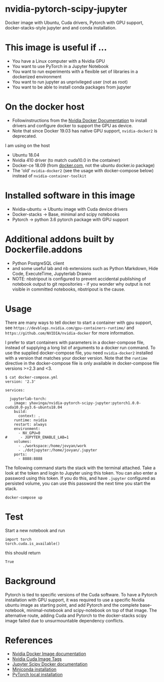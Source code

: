 # nvidia-pytorch-scipy-jupyter

Docker image with Ubuntu, Cuda drivers, Pytorch with GPU support, docker-stacks-style
jupyter and and conda installation.

# This image is useful if ...

* You have a Linux computer with a Nvidia GPU
* You want to use PyTorch in a Jupyter Notebook
* You want to run experiments with a flexible set of libraries in a
  dockerized environment
* You want to run jupyter as unprivileged user (not as root)
* You want to be able to install conda packages from jupyter

# On the docker host

* Followinstructions from the [Nvidia Docker Documentation](https://github.com/NVIDIA/nvidia-docker/wiki/Installation-(version-2.0))
  to install drivers and configure docker to support the GPU as device.
* Note that since Docker 19.03 has native GPU support, `nvidia-docker2` is deprecated.

I am using on the host

* Ubuntu 18.04
* Nvidia 410 driver (to match cuda10.0 in the container)
* Docker-ce 18.09 (from [docker.com](https://docs.docker.com/install/linux/docker-ce/ubuntu/), not the ubuntu docker.io package)
* The 'old' `nvidia-docker2` (see the usage with docker-compose below) instead of `nvidia-container-toolkit`

# Installed software in this image

* Nvidia-ubuntu -> Ubuntu image with Cuda device drivers
* Docker-stacks -> Base, minimal and scipy notebooks
* Pytorch -> python 3.6 pytorch package with GPU support

# Additional addons built by Dockerfile.addons

* Python PostgreSQL client
* and some useful lab and nb extensions such as Python Markdown, Hide Code,
  ExecuteTime, Jupyterlab Drawio
* NOTE: nbstripout is configured to prevent accidental publishing of notebook output
  to git repositories - if you wonder why output is not visible in committed notebooks,
  nbstripout is the cause. 

# Usage

There are many ways to tell docker to start a container with gpu support,
see `https://devblogs.nvidia.com/gpu-containers-runtime/` and `https://github.com/NVIDIA/nvidia-docker`
for more information.

I prefer to start containers with parameters in a docker-compose file, instead of supplying a
long list of arguments to a docker run command.
To use the supplied docker-compose file, you need `nvidia-docker2` installed with a version that
matches your docker version. Note that the `runtime` directive in the docker-compose file is
only available in docker-compose file versions >=2.3 and &lt;3.

    $ cat docker-compose.yml
    version: '2.3'
    
    services:
    
      jupyterlab-torch:
        image: yhavinga/nvidia-pytorch-scipy-jupyter:pytorch1.0.0-cuda10.0-py3.6-ubuntu18.04
        build:
          context: .
        runtime: nvidia
        restart: always
        environment:
          - NV_GPU=0
    #      - JUPYTER_ENABLE_LAB=1
        volumes:
          - ./workspace:/home/jovyan/work
          - ./dotjupyter:/home/jovyan/.jupyter
        ports:
          - 8888:8888

The following command starts the stack with the terminal attached.
Take a look at the token and login to Jupyter using this token.
You can also enter a password using this token. If you do this, and have `.jupyter`
configured as persisted volume, you can use this password the next time you
start the stack.

    docker-compose up

# Test

Start a new notebook and run

    import torch
    torch.cuda.is_available()
    
this should return

    True

# Background

Pytorch is tied to specific versions of the Cuda software. To have a Pytorch installation
with GPU support, it was required to use a specific Nvidia ubuntu image as starting point,
and add Pytorch and the complete base-notebook, minimal-notebook and scipy-notebook on top
of that image.
The alternative route, adding Cuda and Pytorch to the docker-stacks scipy image failed due to
unsurmountable dependency conflicts.

# References

 * [Nvidia Docker Image documentation](https://github.com/NVIDIA/nvidia-docker/wiki)
 * [Nvidia Cuda Image Tags](https://hub.docker.com/r/nvidia/cuda/tags)
 * [Jupyter Scipy Docker documentation](https://github.com/jupyter/docker-stacks/tree/master/scipy-notebook)
 * [Miniconda installation](https://docs.conda.io/en/latest/miniconda.html)
 * [PyTorch local installation](https://pytorch.org/get-started/locally/)
